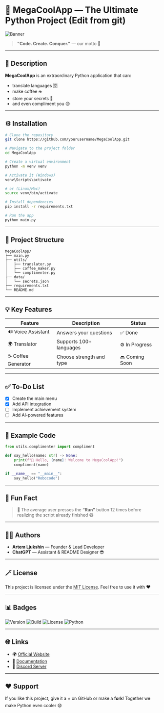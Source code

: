  # 🐍 MegaCoolApp — The Ultimate Python Project (Edit from git)

![Banner](https://media1.giphy.com/media/v1.Y2lkPTZjMDliOTUyaXJvZGNnZWJsa2ozcGttcjZmY2FydDBwZWlsNGthbDM0a2cyOGtxbCZlcD12MV9naWZzX3NlYXJjaCZjdD1n/KAq5w47R9rmTuvWOWa/source.gif)

> **"Code. Create. Conquer."** — our motto 💪

---

## 🧩 Description

**MegaCoolApp** is an extraordinary Python application that can:

* translate languages 🈳
* make coffee ☕
* store your secrets 🔐
* and even compliment you 😍

---

## ⚙️ Installation

```bash
# Clone the repository
git clone https://github.com/yourusername/MegaCoolApp.git

# Navigate to the project folder
cd MegaCoolApp

# Create a virtual environment
python -m venv venv

# Activate it (Windows)
venv\Scripts\activate

# or (Linux/Mac)
source venv/bin/activate

# Install dependencies
pip install -r requirements.txt

# Run the app
python main.py
```

---

## 📁 Project Structure

```
MegaCoolApp/
├── main.py
├── utils/
│   ├── translator.py
│   ├── coffee_maker.py
│   └── complimenter.py
├── data/
│   └── secrets.json
├── requirements.txt
└── README.md
```

---

## 💡 Key Features

| Feature            | Description              | Status         |
| ------------------ | ------------------------ | -------------- |
| 🔊 Voice Assistant | Answers your questions   | ✅ Done         |
| 🌍 Translator      | Supports 100+ languages  | ⚙️ In Progress |
| ☕ Coffee Generator | Choose strength and type | 🔜 Coming Soon |

---

## ✅ To-Do List

* [x] Create the main menu
* [x] Add API integration
* [ ] Implement achievement system
* [ ] Add AI-powered features

---

## 💬 Example Code

```python
from utils.complimenter import compliment

def say_hello(name: str) -> None:
    print(f"👋 Hello, {name}! Welcome to MegaCoolApp!")
    compliment(name)

if __name__ == "__main__":
    say_hello("Robocode")
```

---

## 🧠 Fun Fact

> 💭 The average user presses the **“Run”** button 12 times before realizing the script already finished 😅

---

## 👨‍💻 Authors

* **Artem Ljukshin** — Founder & Lead Developer
* **ChatGPT** — Assistant & README Designer 😎

---

## 🪄 License

This project is licensed under the [MIT License](LICENSE).
Feel free to use it with ❤️

---

## 📊 Badges

![Version](https://img.shields.io/badge/version-1.0.0-blue.svg)
![Build](https://img.shields.io/badge/build-passing-brightgreen.svg)
![License](https://img.shields.io/badge/license-MIT-orange.svg)
![Python](https://img.shields.io/badge/python-3.11+-yellow.svg)

---

## 🌐 Links

* 🌍 [Official Website](https://example.com)
* 🧠 [Documentation](https://docs.example.com)
* 💬 [Discord Server](https://discord.gg/example)

---

## ❤️ Support

If you like this project, give it a ⭐ on GitHub or make a **fork**!
Together we make Python even cooler 😄

